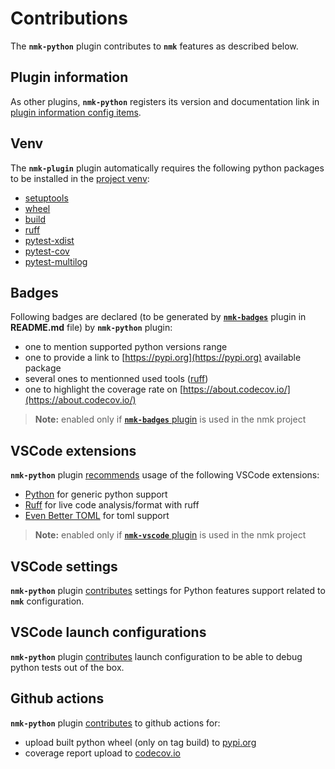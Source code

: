 # Contributions

The **`nmk-python`** plugin contributes to **`nmk`** features as described below.

## Plugin information

As other plugins, **`nmk-python`** registers its version and documentation link in [plugin information config items](https://nmk-base.readthedocs.io/en/stable/extend.html#plugin-information).

## Venv

The **`nmk-plugin`** plugin automatically requires the following python packages to be installed in the [project venv](https://nmk-base.readthedocs.io/en/stable/extend.html#python-modules-dependencies):
* [setuptools](https://pypi.org/project/setuptools/)
* [wheel](https://pypi.org/project/wheel/)
* [build](https://pypi.org/project/build/)
* [ruff](https://pypi.org/project/ruff/)
* [pytest-xdist](https://pypi.org/project/pytest-xdist/)
* [pytest-cov](https://pypi.org/project/pytest-cov/)
* [pytest-multilog](https://pypi.org/project/pytest-multilog/)

## Badges

Following badges are declared (to be generated by [**`nmk-badges`**](https://nmk-badges.readthedocs.io/en/stable/extend.html#badges-definition) plugin in **README.md** file) by **`nmk-python`** plugin:

* one to mention supported python versions range
* one to provide a link to [https://pypi.org](https://pypi.org) available package
* several ones to mentionned used tools ([ruff](https://astral.sh/ruff))
* one to highlight the coverage rate on [https://about.codecov.io/](https://about.codecov.io/)

> **Note:** enabled only if [**`nmk-badges`** plugin](https://nmk-badges.readthedocs.io/) is used in the nmk project

## VSCode extensions

**`nmk-python`** plugin [recommends](https://nmk-vscode.readthedocs.io/en/stable/extend.html#extensions) usage of the following VSCode extensions:
* [Python](https://marketplace.visualstudio.com/items?itemName=ms-python.python) for generic python support
* [Ruff](https://marketplace.visualstudio.com/items?itemName=charliermarsh.ruff) for live code analysis/format with ruff
* [Even Better TOML](https://marketplace.visualstudio.com/items?itemName=tamasfe.even-better-toml) for toml support

> **Note:** enabled only if [**`nmk-vscode`** plugin](https://nmk-vscode.readthedocs.io/) is used in the nmk project

## VSCode settings

**`nmk-python`** plugin [contributes](https://nmk-vscode.readthedocs.io/en/stable/extend.html#settings) settings for Python features support related to **`nmk`** configuration.

## VSCode launch configurations

**`nmk-python`** plugin [contributes](https://nmk-vscode.readthedocs.io/en/stable/extend.html#launch-configurations) launch configuration to be able to debug python tests out of the box.

## Github actions

**`nmk-python`** plugin [contributes](https://nmk-github.readthedocs.io/en/stable/extend.html#actions) to github actions for:
* upload built python wheel (only on tag build) to [pypi.org](https://pypi.org)
* coverage report upload to [codecov.io](https://codecov.io)
